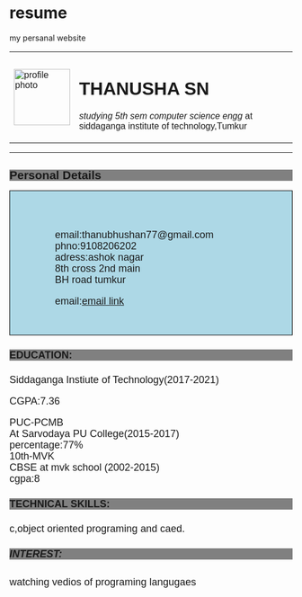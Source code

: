 # resume
<html>
<head>
<tittle> my persanal website </tittle>

</head>

<boby style="background-color:lightgray">
<table cellspacing="20">
<tr>
<td>
<img src="Desktop/pictures/myphoto.png" alt="profile photo" height="100" width="100">
</td>
<td>
</div>
<h1> THANUSHA SN </h1>
<p><em>studying 5th sem computer science engg</em> at siddaganga institute of technology,Tumkur</p>
</td>
</tr>
</table>
<hr>
<style>
div{
border:1px solid black;
background-color:lightblue;
padding-top:50px;
padding-right:30px;
padding-bottom:50px;
padding-left:80px}
</style>
<h2 style="background-color:gray">Personal Details</h2>
<div><font size="4"><persanal details</font>
<p> email:thanubhushan77@gmail.com<br>phno:9108206202<br>adress:ashok nagar<br> 8th cross 2nd main<br>BH road tumkur</p>
email:<a href="mailto:thanubhushan77@gmail.com">email link</a></h3></div>
<h4 style="background-color:gray">EDUCATION:</h4>
<p> Siddaganga Instiute of Technology(2017-2021)<br></p>
<p>CGPA:7.36</P>
<p> PUC-PCMB<br> At Sarvodaya PU College(2015-2017)<br>
percentage:77%
<br>10th-MVK <br>CBSE at mvk school (2002-2015)<br>
cgpa:8<br></p>
<h4 style="background-color:gray"> TECHNICAL SKILLS:</h4>
<p> c,object oriented programing and caed.</p>
<h5 style="background-color:gray"> INTEREST:</h5>
<p> watching vedios of programing langugaes</p>
<style>/*stylesheet 2: */
boby{
font-family:Arial;
background-color:#d14836;
line-height:20px;
}
.container{
xmin-width:900px;
}
.wrapper{
position:relative;
overflow:auto;
}
#top{
color:#ffffff;
padding:15px;
font-size:30px;
line-height:26px;
}
#top h1{
margin:0;
line-height:50px;
}
#menubar{
width:190px;
float:right;
}
#main{
padding:10px;
background-color:#ffffff;
font:80%verdana;
}
#main h1,#main h2{
color:#d14836;
}
#sidebar{
background-color:#F6DAD7;
color:#d14836;
padding:10px;
}
#bottom{
text-align:center;
padding:10px;
font-size:70%;
color:#ffffff;
}
#menulist{
padding:0;
font:16px verdana;
}
.menitem{:nth-child(2){
background-color:white;
color:#d14836;
font-weight:bold;
}
.menuitem:hover{
background-color:#999999;
}
a{
color:#d14836;
text-decoration:none;
}
a:hover{
text-decoration:underline;
}
</style>
</html>
